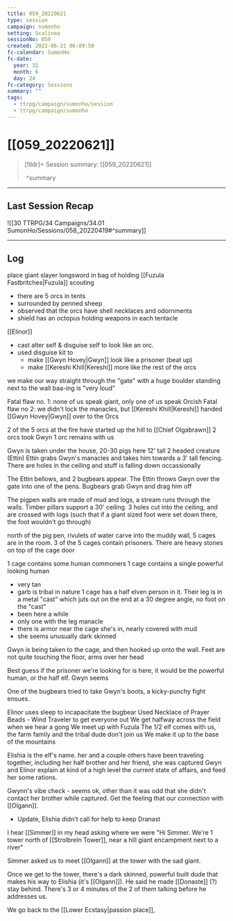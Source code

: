 ```yaml
---
title: 059_20220621
type: session
campaign: sumonho
setting: Scalinea
sessionNo: 059
created: 2022-06-21 06:09:50
fc-calendar: SumonHo
fc-date:
  year: 31
  month: 6
  day: 24
fc-category: Sessions
summary: ""
tags:
  - ttrpg/campaign/sumonho/session
  - ttrpg/campaign/sumonho
---
```


# [[059_20220621]]


> [!tldr]+ Session summary: [[059_20220621]]
>
>  ^summary

---

## Last Session Recap

![[30 TTRPG/34 Campaigns/34.01 SumonHo/Sessions/058_20220419#^summary]]


---

## Log

place giant slayer longsword in bag of holding
[[Fuzula Fastbritches|Fuzula]] scouting 
- there are 5 orcs in tents
- surrounded by penned sheep
- observed that the orcs have shell necklaces and odornments
- shield has an octopus holding weapons in each tentacle

[[Elinor]] 
- cast alter self & disguise self to look like an orc. 
- used disguise kit to
	-  make [[Gwyn Hovey|Gwyn]] look like a prisoner (beat up)
	- make [[Kereshi Khill|Kereshi]] more like the rest of the orcs

we make our way straight through the "gate" with a huge boulder standing next to the wall
baa-ing is "very loud" 

Fatal flaw no. 1: none of us speak giant, only one of us speak Orcish
Fatal flaw no 2: we didn't lock the manacles, but [[Kereshi Khill|Kereshi]] handed [[Gwyn Hovey|Gwyn]] over to the Orcs

2 of the 5 orcs at the fire have started up the hill to [[Chief Olgabrawn]]
2 orcs took Gwyn
1 orc remains with us

Gwyn is taken under the house,
20-30 pigs here
12' tall 2 headed creature (Ettin)
Ettin grabs Gwyn's manacles and takes him towards a 3' tall fencing. 
There are holes in the ceiling and stuff is falling down occassionally

The Ettin bellows, and 2 bugbears appear. The Ettin throws Gwyn over the gate into one of the pens. 
Bugbears grab Gwyn and drag him off 

The pigpen walls are made of mud and logs, a stream runs through the walls. Timber pillars support a 30' ceiling. 3 holes cut into the ceiling, and are crossed with logs (such that if a giant sized foot were set down there, the foot wouldn't go through)

north of the pig pen, rivulets of water carve into the muddy wall, 5 cages are in the room. 3 of the 5 cages contain prisoners. There are heavy stones on top of the cage door

1 cage contains some human commoners
1 cage contains a single powerful looking human
- very tan
- garb is tribal in nature
1 cage has a half elven person in it. Their leg is in a metal "cast" which juts out on the end at a 30 degree angle, no foot on the "cast"
- been here a while
- only one with the leg manacle
- there is armor near the cage she's in, nearly covered with mud
- she seems unusually dark skinned

Gwyn is being taken to the cage, and then hooked up onto the wall. Feet are not quite touching the floor, arms over her head

Best guess if the prisoner we're looking for is here, it would be the powerful human, or the half elf. Gwyn seems 

One of the bugbears tried to take Gwyn's boots, a kicky-punchy fight ensues. 

Elinor uses sleep to incapacitate the bugbear
Used Necklace of Prayer Beads - Wind Traveler to get everyone out
We get halfway across the field when we hear a gong
We meet up with Fuzula 
The 1/2 elf comes with us, the farm family and the tribal dude don't join us
We make it up to the base of the mountains

Elishia is the elf's name.
her and a couple others have been traveling together, including her half brother and her friend, she was captured
Gwyn and Elinor explain at kind of a high level the current state of affairs, and feed her some rations. 

Gwynn's vibe check - seems ok, other than it was odd that she didn't contact her brother while captured. Get the feeling that our connection with [[Olgann]]. 
- Update, Elishia didn't call for help to keep Dranast

I hear [[Simmer]] in my head asking where we were
"Hi Simmer. We're 1 tower north of [[Strolbreln Tower]], near a hill giant encampment next to a river"

Simmer asked us to meet [[Olgann]] at the tower with the sad giant.

Once we get to the tower, there's a dark skinned, powerful built dude that makes his way to Elishia (it's [[Olgann]]). He said he made [[Donaste]] (?) stay behind. There's 3 or 4 minutes of the 2 of them talking before he addresses us.

We go back to the [[Lower Ecstasy|passion place]], 

